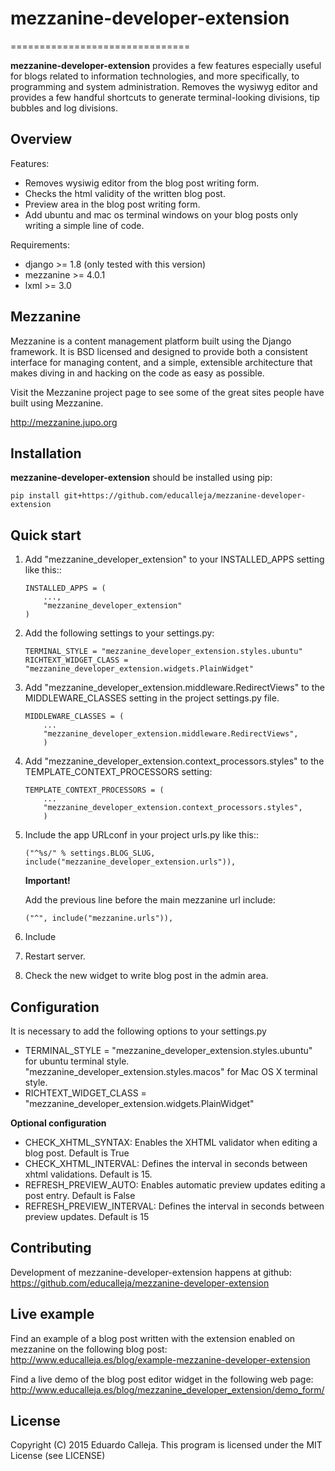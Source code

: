# mezzanine-developer-extension
===============================

**mezzanine-developer-extension** provides a few features especially useful for blogs
related to information technologies, and more specifically, to programming and
system administration. Removes the wysiwyg editor and provides a few handful
shortcuts to generate terminal-looking divisions, tip bubbles and log divisions.

Overview
--------

Features:

- Removes wysiwig editor from the blog post writing form.
- Checks the html validity of the written blog post.
- Preview area in the blog post writing form.
- Add ubuntu and mac os terminal windows on your blog posts only writing a simple line of code.

Requirements:

- django >= 1.8 (only tested with this version)
- mezzanine >= 4.0.1
- lxml >= 3.0

Mezzanine
---------

Mezzanine is a content management platform built using the Django
framework. It is BSD licensed and designed to provide both a
consistent interface for managing content, and a simple, extensible
architecture that makes diving in and hacking on the code as easy as
possible.

Visit the Mezzanine project page to see some of the great sites
people have built using Mezzanine.

http://mezzanine.jupo.org

Installation
------------

**mezzanine-developer-extension** should be installed using pip:

    
    pip install git+https://github.com/educalleja/mezzanine-developer-extension
    

Quick start
-----------

1. Add "mezzanine_developer_extension" to your INSTALLED_APPS setting like this::

    ```````````````
    INSTALLED_APPS = (
        ...,
        "mezzanine_developer_extension"
    )
    ```````````````
    
2. Add the following settings to your settings.py:

    ```````````````
    TERMINAL_STYLE = "mezzanine_developer_extension.styles.ubuntu"
    RICHTEXT_WIDGET_CLASS = "mezzanine_developer_extension.widgets.PlainWidget"
    ```````````````

3. Add "mezzanine_developer_extension.middleware.RedirectViews" to the MIDDLEWARE_CLASSES setting in the project settings.py file.

    ```````````````
    MIDDLEWARE_CLASSES = (
        ...
        "mezzanine_developer_extension.middleware.RedirectViews",
        )
    ```````````````

4. Add "mezzanine_developer_extension.context_processors.styles" to the TEMPLATE_CONTEXT_PROCESSORS setting:

    ```````````````
    TEMPLATE_CONTEXT_PROCESSORS = (
        ...
        "mezzanine_developer_extension.context_processors.styles",
        )
    ```````````````

5. Include the app URLconf in your project urls.py like this::

    `("^%s/" % settings.BLOG_SLUG, include("mezzanine_developer_extension.urls")),`

    **Important!**
  
     Add the previous line before the main mezzanine url include:

      `("^", include("mezzanine.urls")),`

6. Include

7. Restart server.

8. Check the new widget to write blog post in the admin area.

Configuration
--------------

It is necessary to add the following options to your settings.py

- TERMINAL_STYLE = "mezzanine_developer_extension.styles.ubuntu" for ubuntu terminal style. "mezzanine_developer_extension.styles.macos" for Mac OS X terminal style.
- RICHTEXT_WIDGET_CLASS = "mezzanine_developer_extension.widgets.PlainWidget"

**Optional configuration**

- CHECK_XHTML_SYNTAX: Enables the XHTML validator when editing a blog post. Default is True
- CHECK_XHTML_INTERVAL: Defines the interval in seconds between xhtml validations. Default is 15.
- REFRESH_PREVIEW_AUTO: Enables automatic preview updates editing a post entry. Default is False
- REFRESH_PREVIEW_INTERVAL: Defines the interval in seconds between preview updates. Default is 15

Contributing
-----------

Development of mezzanine-developer-extension happens at github: https://github.com/educalleja/mezzanine-developer-extension

Live example
------------

Find an example of a blog post written with the extension enabled on mezzanine on the following blog post:
http://www.educalleja.es/blog/example-mezzanine-developer-extension

Find a live demo of the blog post editor widget in the following web page:
http://www.educalleja.es/blog/mezzanine_developer_extension/demo_form/

License
-------

Copyright (C) 2015 Eduardo Calleja.
This program is licensed under the MIT License (see LICENSE)
